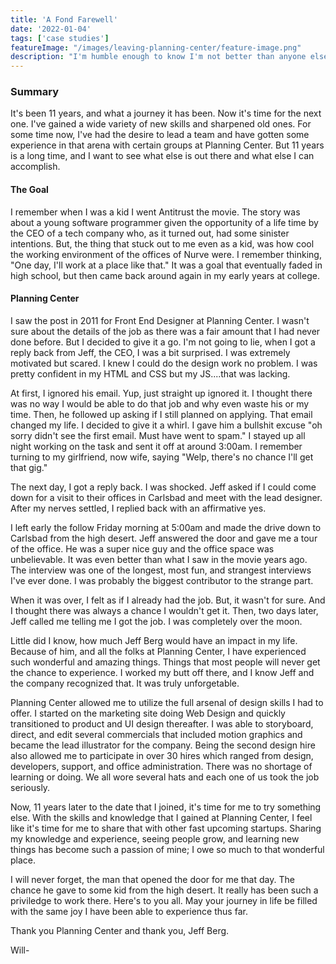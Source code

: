 ```yaml
---
title: 'A Fond Farewell'
date: '2022-01-04'
tags: ['case studies']
featureImage: "/images/leaving-planning-center/feature-image.png"
description: "I'm humble enough to know I'm not better than anyone else. But I'm wise enough to know that I'm different than the rest."
---
```


### Summary

It's been 11 years, and what a journey it has been. Now it's time for the next one. I've gained a wide variety of new skills and sharpened old ones. For some time now, I've had the desire to lead a team and have gotten some experience in that arena with certain groups at Planning Center. But 11 years is a long time, and I want to see what else is out there and what else I can accomplish.

#### The Goal
I remember when I was a kid I went Antitrust the movie. The story was about a young software programmer given the opportunity of a life time by the CEO of a tech company who, as it turned out, had some sinister intentions. But, the thing that stuck out to me even as a kid, was how cool the working environment of the offices of Nurve were. I remember thinking, "One day, I'll work at a place like that." It was a goal that eventually faded in high school, but then came back around again in my early years at college.

#### Planning Center

I saw the post in 2011 for Front End Designer at Planning Center. I wasn't sure about the details of the job as there was a fair amount that I had never done before. But I decided to give it a go. I'm not going to lie, when I got a reply back from Jeff, the CEO, I was a bit surprised. I was extremely motivated but scared. I knew I could do the design work no problem. I was pretty confident in my HTML and CSS but my JS....that was lacking.

At first, I ignored his email. Yup, just straight up ignored it. I thought there was no way I would be able to do that job and why even waste his or my time. Then, he followed up asking if I still planned on applying. That email changed my life. I decided to give it a whirl. I gave him a bullshit excuse "oh sorry didn't see the first email. Must have went to spam." I stayed up all night working on the task and sent it off at around 3:00am. I remember turning to my girlfriend, now wife, saying "Welp, there's no chance I'll get that gig."

The next day, I got a reply back. I was shocked. Jeff asked if I could come down for a visit to their offices in Carlsbad and meet with the lead designer. After my nerves settled, I replied back with an affirmative yes.

I left early the follow Friday morning at 5:00am and made the drive down to Carlsbad from the high desert. Jeff answered the door and gave me a tour of the office. He was a super nice guy and the office space was unbelievable. It was even better than what I saw in the movie years ago. The interview was one of the longest, most fun, and strangest interviews I've ever done. I was probably the biggest contributor to the strange part.

When it was over, I felt as if I already had the job. But, it wasn't for sure. And I thought there was always a chance I wouldn't get it. Then, two days later, Jeff called me telling me I got the job. I was completely over the moon.

Little did I know, how much Jeff Berg would have an impact in my life. Because of him, and all the folks at Planning Center, I have experienced such wonderful and amazing things. Things that most people will never get the chance to experience. I worked my butt off there, and I know Jeff and the company recognized that. It was truly unforgetable. 

Planning Center allowed me to utilize the full arsenal of design skills I had to offer. I started on the marketing site doing Web Design and quickly transitioned to product and UI design thereafter. I was able to storyboard, direct, and edit several commercials that included motion graphics and became the lead illustrator for the company. Being the second design hire also allowed me to participate in over 30 hires which ranged from design, developers, support, and office administration. There was no shortage of learning or doing. We all wore several hats and each one of us took the job seriously.

Now, 11 years later to the date that I joined, it's time for me to try something else. With the skills and knowledge that I gained at Planning Center, I feel like it's time for me to share that with other fast upcoming startups. Sharing my knowledge and experience, seeing people grow, and learning new things has become such a passion of mine; I owe so much to that wonderful place. 

I will never forget, the man that opened the door for me that day. The chance he gave to some kid from the high desert. It really has been such a priviledge to work there. Here's to you all. May your journey in life be filled with the same joy I have been able to experience thus far. 

Thank you Planning Center and thank you, Jeff Berg.

Will-

